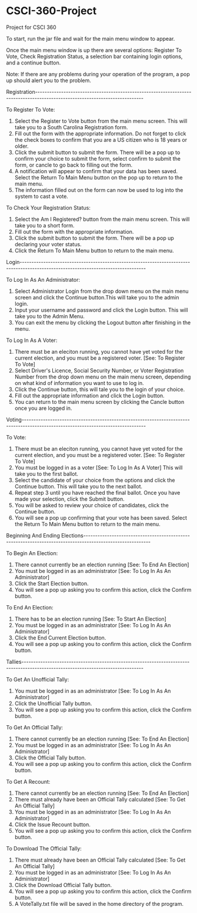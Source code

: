 # CSCI-360-Project
Project for CSCI 360

To start, run the jar file and wait for the main menu window to appear. 

Once the main menu window is up there are several options: Register To Vote, Check Registration Status, a selection bar
containing login options, and a continue button.

Note: If there are any problems during your operation of the program, a pop up should alert you to the problem.

Registration----------------------------------------------------------------------------------------------------------------------------

To Register To Vote:
1) Select the Register to Vote button from the main menu screen. This will take you to a South Carolina Registration form.
2) Fill out the form with the appropriate information. Do not forget to click the check boxes to confirm that you are 
   a US citizen who is 18 years or older.
3) Click the submit button to submit the form. There will be a pop up to confirm your choice to submit the form, 
   select confirm to submit the form, or cancle to go back to filling out the form.
4) A notification will appear to confirm that your data has been saved. Select the Return To Main Menu button 
   on the pop up to return to the main menu.
5) The information filled out on the form can now be used to log into the system to cast a vote.


To Check Your Registration Status:
1) Select the Am I Registered? button from the main menu screen. This will take you to a short form. 
2) Fill out the form with the appropriate information. 
3) Click the submit button to submit the form. There will be a pop up declaring your voter status.  
4) Click the Return To Main Menu button to return to the main menu. 

Login-----------------------------------------------------------------------------------------------------------------------------------

To Log In As An Administrator:
1) Select Administrator Login from the drop down menu on the main menu screen and click the Continue button.This will take you to the admin login.
2) Input your username and password and click the Login button. This will take you to the Admin Menu. 
3) You can exit the menu by clicking the Logout button after finishing in the menu. 

To Log In As A Voter:
1) There must be an eleciton running, you cannot have yet voted for the current election, and you must be a registered voter. [See: To Register To Vote] 
2) Select Driver's Licence, Social Security Number, or Voter Registration Number from the drop down menu on the main menu screen, depending on what kind of information you want to use to log in. 
3) Click the Continue button, this will tale you to the login of your choice.
4) Fill out the appropriate information and click the Login button.
5) You can return to the main menu screen by clicking the Cancle button once you are logged in.

Voting----------------------------------------------------------------------------------------------------------------------------------

To Vote:
1) There must be an eleciton running, you cannot have yet voted for the current election, and you must be a registered voter. [See: To Register To Vote]
2) You must be logged in as a voter [See: To Log In As A Voter] This will take you to the first ballot.
3) Select the candidate of your choice from the options and click the Continue button. This will take you to the next ballot.
4) Repeat step 3 until you have reached the final ballot. Once you have made your selection, click the Submit button.
5) You will be asked to review your choice of candidates, click the Continue button.
6) You will see a pop up confirming that your vote has been saved. Select the Return To Main Menu button to return to the main menu.

Beginning And Ending Elections----------------------------------------------------------------------------------------------------------

To Begin An Election:
1) There cannot currently be an election running [See: To End An Election]
2) You must be logged in as an administrator [See: To Log In As An Administrator]
3) Click the Start Election button.
4) You will see a pop up asking you to confirm this action, click the Confirm button.

To End An Election:
1) There has to be an election running [See: To Start An Election]
2) You must be logged in as an administrator [See: To Log In As An Administrator]
3) Click the End Current Election button.
4) You will see a pop up asking you to confirm this action, click the Confirm button.

Tallies---------------------------------------------------------------------------------------------------------------------------------

To Get An Unofficial Tally:
1) You must be logged in as an administrator [See: To Log In As An Administrator]
2) Click the Unofficial Tally button.
3) You will see a pop up asking you to confirm this action, click the Confirm button.

To Get An Official Tally:
1) There cannot currently be an election running [See: To End An Election]
2) You must be logged in as an administrator [See: To Log In As An Administrator]
3) Click the Official Tally button.
4) You will see a pop up asking you to confirm this action, click the Confirm button.

To Get A Recount:
1) There cannot currently be an election running [See: To End An Election]
2) There must already have been an Official Tally calculated [See: To Get An Official Tally]
3) You must be logged in as an administrator [See: To Log In As An Administrator]
4) Click the Issue Recount button.
5) You will see a pop up asking you to confirm this action, click the Confirm button.

To Download The Official Tally:
1) There must already have been an Official Tally calculated [See: To Get An Official Tally]
2) You must be logged in as an administrator [See: To Log In As An Administrator]
3) Click the Download Official Tally button. 
5) You will see a pop up asking you to confirm this action, click the Confirm button.
6) A VoteTally.txt file will be saved in the home directory of the program.
